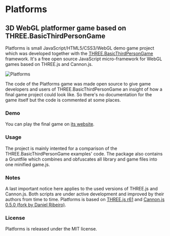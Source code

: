 # Platforms

## 3D WebGL platformer game based on THREE.BasicThirdPersonGame

Platforms is small JavaScript/HTML5/CSS3/WebGL demo game project which was developed together with the [THREE.BasicThirdPersonGame](https://github.com/matthias-schuetz/THREE-BasicThirdPersonGame) framework. It's a free open source JavaScript micro-framework for WebGL games based on THREE.js and Cannon.js.

![Platforms](http://matthias-schuetz.github.io/webgl-platforms-game/webgl-platforms-game.png "Platforms")

The code of the Platforms game was made open source to give game developers and users of THREE.BasicThirdPersonGame an insight of how a final game project could look like. So there's no documentation for the game itself but the code is commented at some places.

### Demo
You can play the final game on [its website](http://matthiasschuetz.com/webgl-platforms-game).

### Usage

The project is mainly intented for a comparison of the THREE.BasicThirdPersonGame examples' code. The package also contains a Gruntfile which combines and obfuscates all library and game files into one minified game.js.

### Notes

A last important notice here applies to the used versions of THREE.js and Cannon.js. Both scripts are under active development and improved by their authors from time to time. Platforms is based on [THREE.js r61](https://github.com/mrdoob/three.js/tree/r61) and [Cannon.js 0.5.0 (fork by Daniel Ribeiro)](https://github.com/danielribeiro/cannon.js/).

### License

Platforms is released under the MIT license.